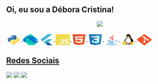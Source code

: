 ## Oi, eu sou a Débora Cristina!
<div align="center">
  <a href="https://github.com/DeboraCrist">

  <img height="180em" src="https://github-readme-stats.vercel.app/api/top-langs/?username=DeboraCrist&layout=compact&langs_count=7&theme=dark"/>
</div>
<div style="display: inline_block"><br>
    <img align="center" alt="Deb-Python" height="30" width="40" src="https://raw.githubusercontent.com/devicons/devicon/master/icons/python/python-original.svg">
  <img align="center" alt="Deb-Dart" height="30" width="40" src="https://raw.githubusercontent.com/devicons/devicon/master/icons/dart/dart-original.svg">
    <img align="center" alt="Deb-Flutter" height="30" width="40" src="https://raw.githubusercontent.com/devicons/devicon/master/icons/flutter/flutter-original.svg">
  <img align="center" alt="Deb-Js" height="30" width="40" src="https://raw.githubusercontent.com/devicons/devicon/master/icons/javascript/javascript-plain.svg">
  <img align="center" alt="Deb-HTML" height="30" width="40" src="https://raw.githubusercontent.com/devicons/devicon/master/icons/html5/html5-original.svg">
  <img align="center" alt="Deb-CSS" height="30" width="40" src="https://raw.githubusercontent.com/devicons/devicon/master/icons/css3/css3-original.svg">
  <img align="center" alt="Deb-Java" height="30" width="40" src="https://raw.githubusercontent.com/devicons/devicon/master/icons/java/java-original.svg">
  <img align="center" alt="Deb-Linux" height="30" width="40" src="https://raw.githubusercontent.com/devicons/devicon/master/icons/linux/linux-original.svg">
   <img align="center" alt="Deb-Git" height="30" width="40" src="https://raw.githubusercontent.com/devicons/devicon/master/icons/git/git-original.svg">
</div>
  
  ##
 
  ## Redes Sociais
 
<div> 
  <a href="https://instagram.com/deboraccrist" target="_blank"><img src="https://img.shields.io/badge/-Instagram-%23E4405F?style=for-the-badge&logo=instagram&logoColor=white" target="_blank"></a>
  <a href = "mailto:deboracbrito@aluno.uespi.br"><img src="https://img.shields.io/badge/-Gmail-%23333?style=for-the-badge&logo=gmail&logoColor=white" target="_blank"></a>
  <a href="https://www.linkedin.com/in/d%C3%A9bora-cristina-13a3ab24a/" target="_blank"><img src="https://img.shields.io/badge/-LinkedIn-%230077B5?style=for-the-badge&logo=linkedin&logoColor=white" target="_blank"></a> 
 
</div>
